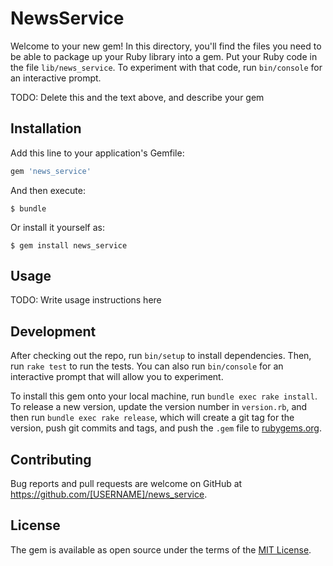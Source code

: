# NewsService

Welcome to your new gem! In this directory, you'll find the files you need to be able to package up your Ruby library into a gem. Put your Ruby code in the file `lib/news_service`. To experiment with that code, run `bin/console` for an interactive prompt.

TODO: Delete this and the text above, and describe your gem

## Installation

Add this line to your application's Gemfile:

```ruby
gem 'news_service'
```

And then execute:

    $ bundle

Or install it yourself as:

    $ gem install news_service

## Usage

TODO: Write usage instructions here

## Development

After checking out the repo, run `bin/setup` to install dependencies. Then, run `rake test` to run the tests. You can also run `bin/console` for an interactive prompt that will allow you to experiment.

To install this gem onto your local machine, run `bundle exec rake install`. To release a new version, update the version number in `version.rb`, and then run `bundle exec rake release`, which will create a git tag for the version, push git commits and tags, and push the `.gem` file to [rubygems.org](https://rubygems.org).

## Contributing

Bug reports and pull requests are welcome on GitHub at https://github.com/[USERNAME]/news_service.


## License

The gem is available as open source under the terms of the [MIT License](http://opensource.org/licenses/MIT).

